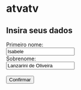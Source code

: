 # atvatv
<!DOCTYPE html>
<html>
<body>

<h2>Insira seus dados</h2>
  
<form action="teste.html">
 <label for="fname">Primeiro nome:</label><br>
 <input type="text" id="fname" name="fname" value="Isabele"><br>
 <label for="lname">Sobrenome:</label><br>
 <input type="text" id="lname" name="lname" value="Lanzarini de Oliveira"><br><br>
 <input type="submit" value="Confirmar">
</form>

</body>
</html>
